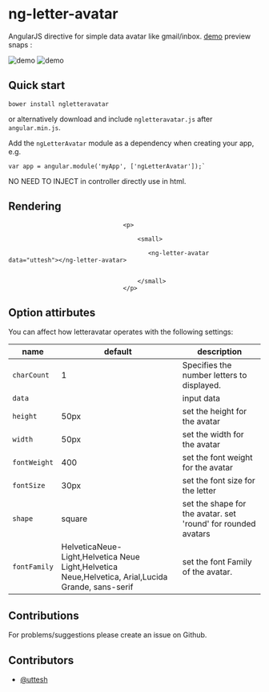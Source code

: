 # ng-letter-avatar

AngularJS directive for simple data avatar like gmail/inbox. 
<a href="http://uttesh.github.io/ngletteravatar/">demo</a>
 preview snaps :
 
![demo](https://raw.github.com/uttesh/ngletteravatar/master/demo/demo1.png)
![demo](https://raw.github.com/uttesh/ngletteravatar/master/demo/demo2.png)

## Quick start

```
bower install ngletteravatar
```


or alternatively download and include `ngletteravatar.js` after `angular.min.js`.

Add the `ngLetterAvatar` module as a dependency when creating your app, e.g.

```
var app = angular.module('myApp', ['ngLetterAvatar']);`
```

NO NEED TO INJECT in controller directly use in html.

## Rendering


```
                                <p>
                                    
                                    <small>

                                       <ng-letter-avatar data="uttesh"></ng-letter-avatar>


                                    </small>
                                </p>
```

## Option attirbutes

You can affect how letteravatar operates with the following settings:

name | default | description
-----|---------|------------
`charCount` | 1 | Specifies the number letters to displayed.
`data` |  | input data
`height` | 50px | set the height for the avatar
`width` | 50px | set the width for the avatar
`fontWeight` | 400 | set the font weight for the  avatar
`fontSize` | 30px | set the font size for the letter
`shape` | square  | set the shape for the avatar. set 'round' for rounded avatars
`fontFamily` | HelveticaNeue-Light,Helvetica Neue Light,Helvetica Neue,Helvetica, Arial,Lucida Grande, sans-serif | set the font Family of the avatar.


## Contributions

For problems/suggestions please create an issue on Github.

## Contributors

* [@uttesh](https://twitter.com/uttesh)


